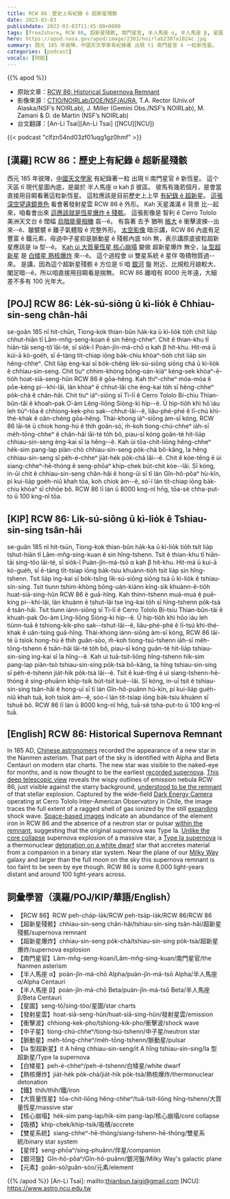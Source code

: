 ```yaml
---
title: RCW 86：歷史上有紀錄 ê 超新星殘骸
date: 2023-03-03
publishdate: 2023-03-03T11:45:00+0800
tags: [free2share, RCW 86, 超新星殘骸, 南門星官, 半人馬座 α, 半人馬座 β, 星圖, 發射星雲, 衝擊波, 中子星, 脈動星, Ia 型超新星, 白矮星, 熱核爆炸, 鐵, 大質量恆星, 核心崩塌, 吸積, 雙星系統, 星伴, 超新星爆炸, 銀河盤, 元素]
hero: https://apod.nasa.gov/apod/image/2303/noirlab2307a1024c.jpg
summary: 西元 185 年彼陣，中國天文學家有紀錄著 出現 tī 南門星官 ê 一粒新恆星。
categories: [podcast]
vocals: [阿錕]
---
```


{{% apod %}}

- 原始文章：[RCW 86: Historical Supernova Remnant](https://apod.nasa.gov/apod/ap230303.html)
- 影像來源：[CTIO/NOIRLab/DOE/NSF/AURA](https://noirlab.edu/public/), T.A. Rector (Univ.of Alaska/NSF’s NOIRLab), J. Miller (Gemini Obs./NSF’s NOIRLab), M. Zamani & D. de Martin (NSF’s NOIRLab)
- 台文翻譯：[An-Li Tsai][An-Li Tsai] ([NCU][NCU])

{{< podcast "clfzn54nd03zf01uqg1gz0hmf" >}}

## [漢羅] RCW 86：歷史上有紀錄 ê 超新星殘骸
西元 185 年彼陣，[中國天文學家][Chinese astronomers] 有紀錄著一粒 出現 tī 南門星官 ê 新恆星。
這个天區 tī 現代星圖內底，是屬於 半人馬座 α kah β 彼區。
彼馬有幾若個月，是會當直接用目睭看著這粒新恆星。
這粒應該是目前歷史上上早 [有紀錄 ê 超新星][recorded supernova]。
[這張深空望遠鏡景色][This deep telescopic view] 看會著發射星雲 RCW 86 ê 外形。
Kah 天星滿滿 ê 背景 比--起來，咱看會出來 [這應該就是恆星爆炸 ê 殘骸][understood to be the remnant]。
這張影像是 智利 ê Cerro Tololo 美洲天文台 ê 闊幅 [烏暗能量相機][Dark Energy Camera] 翕--ê。
有翕著 去予 猶咧 [脹大][expanding] ê 衝擊波捒--出來--ê、皺襞襞 ê 離子氣體殼 ê 完整外形。
[太空影像][Space-based images] 暗示講，RCW 86 內底有足豐富 ê 鐵元素，毋過中子星抑是脈動星 ê 殘骸內底 to̍h 無，表示講原底彼粒超新星應該是 Ia 型--ê。
[Kah ùi 大質量恆星 核心崩塌][Unlike the core collapse] 變做 超新星爆炸 無仝，[Ia 型超新星][Type Ia supernova] 是 [白矮星 熱核爆炸][detonation on a white dwarf] 來--ê。
這个過程會 ùi 雙星系統 ê 星伴 吸積物質過--來。
是講，因為這个超新星殘骸 ê 方位是 tī 咱 [銀河][Milky Way] 盤 附近、比規粒月娘較大、閣足暗--ê，所以咱直接用目睭看是揣無。
RCW 86 離咱有 8000 光年遠，大細差不多有 100 光年大。

## [POJ] RCW 86: Le̍k-sú-siōng ū kì-lio̍k ê Chhiau-sin-seng chân-hâi
se-goân 185 nî hit-chūn, Tiong-kok thian-bûn ha̍k-ka ū kì-lio̍k tio̍h chi̍t lia̍p chhut-hiān tī Lâm-mn̂g-seng-koan ê sin hêng-chheⁿ.
Chit ê thian-khu tī hiān-tāi seng-tô͘ lāi-té, sī sio̍k-î Poàn-jîn-má-chō α kah β hit-khu.
Hit-má ū kúi-ā kò-goe̍h, sī ē-tàng ti̍t-chiap iōng ba̍k-chiu khòaⁿ-tio̍h chit lia̍p sin hêng-chheⁿ.
Chit lia̍p èng-kai sī bo̍k-chêng le̍k-sú-siōng siōng chá ū kì-lio̍k ê chhiau-sin-seng.
Chit tiuⁿ chhim-khòng bōng-oán-kiàⁿ kéng-sek khòaⁿ-ē-tio̍h hoat-siā-seng-hûn RCW 86 ê gōa-hêng.
Kah thiⁿ-chheⁿ móa-móa ê pōe-kéng pí--khí-lâi, lán khòaⁿ ē chhut-lâi che èng-kai to̍h sī hêng-chheⁿ po̍k-chà ê chân-hâi.
Chit tiuⁿ iáⁿ-siōng sī Tì-lī ê Cerro Tololo Bí-chiu Thian-bûn-tâi ê khoah-pak O͘-àm Lêng-liōng Siòng-ki hip--ê.
Ū hip-tio̍h khì hō͘ iáu leh tiùⁿ-tōa ê chhiong-kek-pho sak--chhut-lâi--ê, liâu-phé-phé ê lī-chú khì-thé-khak ê oân-chéng gōa-hêng.
Thài-khong iáⁿ-siōng àm-sī kóng, RCW 86 lāi-té ū chiok hong-hù ê thih goân-sò͘, m̄-koh tiong-chú-chheⁿ ia̍h-sī me̍h-tōng-chheⁿ ê chân-hâi lāi-té to̍h bô, piau-sī kóng goân-té hit-lia̍p chhiau-sin-seng èng-kai sī Ia hêng--ê.
Kah ùi tōa-chit-liōng hêng-chheⁿ he̍k-sim pang-lap piàn-chò chhiau-sin-seng po̍k-chà bô-kâng, Ia hêng chhiau-sin-seng sī pe̍h-é-chheⁿ jia̍t-he̍k po̍k-chà lâi--ê.
Chit ê kòe-têng ē ùi siang-chheⁿ-hē-thóng ê seng-phōaⁿ khip-chek bu̍t-chit kòe--lâi.
Sī kóng, in-ūi chit ê chhiau-sin-seng chân-hâi ê hong-ūi sī tī lán Gîn-hô-pôaⁿ hù-kīn, pí kui-lia̍p goe̍h-niû khah tōa, koh chiok àm--ê, só͘-í lán ti̍t-chiap iōng ba̍k-chiu khòaⁿ sī chhōe bô.
RCW 86 lī lán ū 8000 kng-nî hn̄g, tōa-sè chha-put-to ū 100 kng-nî tōa.

## [KIP] RCW 86: Li̍k-sú-siōng ū kì-lio̍k ê Tshiau-sin-sing tsân-hâi
se-guân 185 nî hit-tsūn, Tiong-kok thian-bûn ha̍k-ka ū kì-lio̍k tio̍h tsi̍t lia̍p tshut-hiān tī Lâm-mn̂g-sing-kuan ê sin hîng-tshenn.
Tsit ê thian-khu tī hiān-tāi sing-tôo lāi-té, sī sio̍k-î Puàn-jîn-má-tsō α kah β hit-khu.
Hit-má ū kuí-ā kò-gue̍h, sī ē-tàng ti̍t-tsiap iōng ba̍k-tsiu khuànn-tio̍h tsit lia̍p sin hîng-tshenn.
Tsit lia̍p ìng-kai sī bo̍k-tsîng li̍k-sú-siōng siōng tsá ū kì-lio̍k ê tshiau-sin-sing.
Tsit tiunn tshim-khòng bōng-uán-kiànn kíng-sik khuànn-ē-tio̍h huat-siā-sing-hûn RCW 86 ê guā-hîng.
Kah thinn-tshenn muá-muá ê puē-kíng pí--khí-lâi, lán khuànn ē tshut-lâi tse ìng-kai to̍h sī hîng-tshenn po̍k-tsà ê tsân-hâi.
Tsit tiunn iánn-siōng sī Tì-lī ê Cerro Tololo Bí-tsiu Thian-bûn-tâi ê khuah-pak Oo-àm Lîng-liōng Siòng-ki hip--ê.
Ū hip-tio̍h khì hōo iáu leh tiùnn-tuā ê tshiong-kik-pho sak--tshut-lâi--ê, liâu-phé-phé ê lī-tsú khì-thé-khak ê uân-tsíng guā-hîng.
Thài-khong iánn-siōng àm-sī kóng, RCW 86 lāi-té ū tsiok hong-hù ê thih guân-sòo, m̄-koh tiong-tsú-tshenn ia̍h-sī me̍h-tōng-tshenn ê tsân-hâi lāi-té to̍h bô, piau-sī kóng guân-té hit-lia̍p tshiau-sin-sing ìng-kai sī Ia hîng--ê.
Kah uì tuā-tsit-liōng hîng-tshenn hi̍k-sim pang-lap piàn-tsò tshiau-sin-sing po̍k-tsà bô-kâng, Ia hîng tshiau-sin-sing sī pe̍h-é-tshenn jia̍t-hi̍k po̍k-tsà lâi--ê.
Tsit ê kuè-tîng ē uì siang-tshenn-hē-thóng ê sing-phuānn khip-tsik bu̍t-tsit kuè--lâi.
Sī kóng, in-uī tsit ê tshiau-sin-sing tsân-hâi ê hong-uī sī tī lán Gîn-hô-puânn hù-kīn, pí kui-lia̍p gue̍h-niû khah tuā, koh tsiok àm--ê, sóo-í lán ti̍t-tsiap iōng ba̍k-tsiu khuànn sī tshuē bô.
RCW 86 lī lán ū 8000 kng-nî hn̄g, tuā-sè tsha-put-to ū 100 kng-nî tuā.



## [English] RCW 86: Historical Supernova Remnant
In 185 AD, [Chinese astronomers][Chinese astronomers] recorded the appearance of a new star in the Nanmen asterism.
That part of the sky is identified with Alpha and Beta Centauri on modern star charts.
The new star was visible to the naked-eye for months, and is now thought to be the earliest [recorded supernova][recorded supernova].
[This deep telescopic view][This deep telescopic view] reveals the wispy outlines of emission nebula RCW 86, just visible against the starry background, [understood to be the remnant][understood to be the remnant] of that stellar explosion.
Captured by the wide-field [Dark Energy Camera][Dark Energy Camera] operating at Cerro Tololo Inter-American Observatory in Chile, the image traces the full extent of a ragged shell of gas ionized by the still [expanding][expanding] shock wave.
[Space-based images][Space-based images] indicate an abundance of the element iron in RCW 86 and the absence of a neutron star or pulsar [within the remnant][within the remnant], suggesting that the original supernova was Type Ia.
[Unlike the core collapse][Unlike the core collapse] supernova explosion of a massive star, a [Type Ia supernova][Type Ia supernova] is a thermonuclear [detonation on a white dwarf][detonation on a white dwarf] star that accretes material from a companion in a binary star system.
Near the plane of our [Milky Way][Milky Way] galaxy and larger than the full moon on the sky this supernova remnant is too faint to be seen by eye though.
RCW 86 is some 8,000 light-years distant and around 100 light-years across.

## 詞彙學習（漢羅/POJ/KIP/華語/English）
- 【RCW 86】RCW peh-cha̍p-la̍k/RCW peh-tsa̍p-la̍k/RCW 86/RCW 86
- 【超新星殘骸】chhiau-sin-seng chân-hâi/tshiau-sin-sing tsân-hâi/超新星殘骸/supernova remnant
- 【超新星爆炸】chhiau-sin-seng po̍k-chà/tshiau-sin-sing po̍k-tsà/超新星爆炸/supernova explosion
- 【南門星官】Lâm-mn̂g-seng-koan/Lâm-mn̂g-sing-kuan/南門星官/the Nanmen asterism
- 【半人馬座 α】poàn-jîn-má-chō Alpha/puàn-jîn-má-tsō Alpha/半人馬座 α/Alpha Centauri
- 【半人馬座 β】poàn-jîn-má-chō Beta/puàn-jîn-má-tsō Beta/半人馬座 β/Beta Centauri
- 【星圖】seng-tô͘/sing-tôo/星圖/star charts
- 【發射星雲】hoat-siā-seng-hûn/huat-siā-sing-hûn/發射星雲/emission
- 【衝擊波】chhiong-kek-pho/tshiong-kik-pho/衝擊波/shock wave
- 【中子星】tiong-chú-chheⁿ/tiong-tsú-tshenn/中子星/neutron star
- 【脈動星】me̍h-tōng-chheⁿ/me̍h-tōng-tshenn/脈動星/pulsar
- 【Ia 型超新星】it A hêng chhiau-sin-seng/it A hîng tshiau-sin-sing/Ia 型超新星/Type Ia supernova
- 【白矮星】peh-é-chheⁿ/peh-é-tshenn/白矮星/white dwarf
- 【熱核爆炸】jia̍t-he̍k po̍k-chà/jia̍t-hi̍k po̍k-tsà/熱核爆炸/thermonuclear detonation
- 【鐵】thih/thih/鐵/iron
- 【大質量恆星】tōa-chit-liōng hêng-chheⁿ/tuā-tsit-liōng hîng-tshenn/大質量恆星/massive star
- 【核心崩塌】he̍k-sim pang-lap/hi̍k-sim pang-lap/核心崩塌/core collapse
- 【吸積】khip-chek/khip-tsik/吸積/accrete
- 【雙星系統】siang-chheⁿ-hē-thóng/siang-tshenn-hē-thóng/雙星系統/binary star system
- 【星伴】seng-phōaⁿ/sing-phuānn/伴星/companion
- 【銀河盤】Gîn-hô-pôaⁿ/Gîn-hô-puânn/銀河盤/Milky Way's galactic plane
- 【元素】goân-sò͘/guân-sòo/元素/element


{{% /apod %}}
[An-Li Tsai]: mailto:thianbun.taigi@gmail.com
[NCU]: https://www.astro.ncu.edu.tw

[copyright]: https://apod.nasa.gov/apod/fap/lib/about_apod.html#srapply
[License]: https://creativecommons.org/licenses/by/2.0/

[Chinese astronomers]:http://en.wikipedia.org/wiki/Chinese_astronomy
[recorded supernova]:http://arxiv.org/abs/astro-ph/0301603
[This deep telescopic view]:https://noirlab.edu/public/images/noirlab2307a/
[understood to be the remnant]:https://noirlab.edu/public/news/noirlab2307/
[Dark Energy Camera]:https://noirlab.edu/public/programs/ctio/victor-blanco-4m-telescope/decam/
[expanding]:https://arxiv.org/abs/1108.1207
[Space-based images]:https://chandra.harvard.edu/photo/2011/rcw86/
[within the remnant]:https://arxiv.org/abs/1108.1207
[Unlike the core collapse]:https://apod.nasa.gov/apod/ap060728.html
[Type Ia supernova]:http://en.wikipedia.org/wiki/Type_Ia_supernova
[detonation on a white dwarf]:https://apod.nasa.gov/apod/ap110430.html
[Milky Way]:https://apod.nasa.gov/apod/ap110520.html

